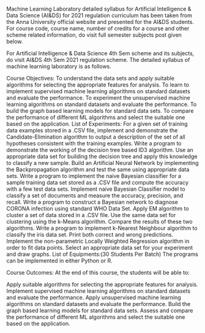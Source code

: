 Machine Learning Laboratory detailed syllabus for Artificial Intelligence & Data Science (AI&DS) for 2021 regulation curriculum has been taken from the Anna University official website and presented for the AI&DS students. For course code, course name, number of credits for a course and other scheme related information, do visit full semester subjects post given below.

For Artificial Intelligence & Data Science 4th Sem scheme and its subjects, do visit AI&DS 4th Sem 2021 regulation scheme. The detailed syllabus of machine learning laboratory is as follows.

Course Objectives:
To understand the data sets and apply suitable algorithms for selecting the appropriate features for analysis.
To learn to implement supervised machine learning algorithms on standard datasets and evaluate the performance.
To experiment the unsupervised machine learning algorithms on standard datasets and evaluate the performance.
To build the graph based learning models for standard data sets.
To compare the performance of different ML algorithms and select the suitable one based on the application.
List of Experiments:
For a given set of training data examples stored in a .CSV file, implement and demonstrate the Candidate-Elimination algorithm to output a description of the set of all hypotheses consistent with the training examples.
Write a program to demonstrate the working of the decision tree based ID3 algorithm. Use an appropriate data set for building the decision tree and apply this knowledge to classify a new sample.
Build an Artificial Neural Network by implementing the Backpropagation algorithm and test the same using appropriate data sets.
Write a program to implement the naive Bayesian classifier for a sample training data set stored as a .CSV file and compute the accuracy with a few test data sets.
Implement naive Bayesian Classifier model to classify a set of documents and measure the accuracy, precision, and recall.
Write a program to construct a Bayesian network to diagnose CORONA infection using standard WHO Data Set.
Apply EM algorithm to cluster a set of data stored in a .CSV file. Use the same data set for clustering using the k-Means algorithm. Compare the results of these two algorithms.
Write a program to implement k-Nearest Neighbour algorithm to classify the iris data set. Print both correct and wrong predictions.
Implement the non-parametric Locally Weighted Regression algorithm in order to fit data points. Select an appropriate data set for your experiment and draw graphs.
List of Equipments:(30 Students Per Batch)
The programs can be implemented in either Python or R.

Course Outcomes:
At the end of this course, the students will be able to:

Apply suitable algorithms for selecting the appropriate features for analysis.
Implement supervised machine learning algorithms on standard datasets and evaluate the performance.
Apply unsupervised machine learning algorithms on standard datasets and evaluate the performance.
Build the graph based learning models for standard data sets.
Assess and compare the performance of different ML algorithms and select the suitable one based on the application.
